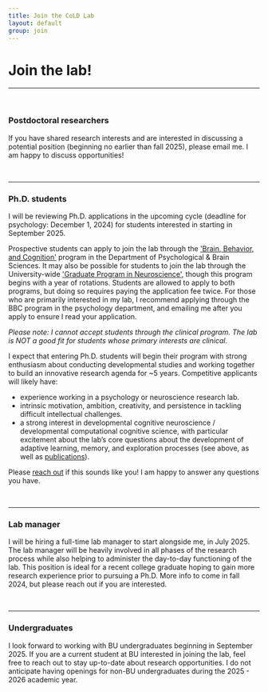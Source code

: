 ```yaml
---
title: Join the CoLD Lab
layout: default
group: join
---
```


# Join the lab!
----

<br> 


### Postdoctoral researchers
If you have shared research interests and are interested in discussing a potential position (beginning no earlier than fall 2025), please email me. I am happy to discuss opportunities!

<br>

----
### Ph.D. students
I will be reviewing Ph.D. applications in the upcoming cycle (deadline for psychology: December 1, 2024) for students interested in starting in September 2025. 

Prospective students can apply to join the lab through the ['Brain, Behavior, and Cognition'](https://www.bu.edu/psych/academics/phd/bbc/) program in the Department of Psychological & Brain Sciences. It may also be possible for students to join the lab through the University-wide ['Graduate Program in Neuroscience'](https://www.bu.edu/neuro/academics/graduate/), though this program begins with a year of rotations. Students are allowed to apply to both programs, but doing so requires paying the application fee twice. For those who are primarily interested in my lab, I recommend applying through the BBC program in the psychology department, and emailing me after you apply to ensure I read your application.

*Please note: I cannot accept students through the clinical program. The lab is NOT a good fit for students whose primary interests are clinical.*

I expect that entering Ph.D. students will begin their program with strong enthusiasm about conducting developmental studies and working together to build an innovative research agenda for ~5 years. Competitive applicants will likely have:
* experience working in a psychology or neuroscience research lab.
* intrinsic motivation, ambition, creativity, and persistence in tackling difficult intellectual challenges.
* a strong interest in developmental cognitive neuroscience / developmental computational cognitive science, with particular excitement about the lab’s core questions about the development of adaptive learning, memory, and exploration processes (see above, as well as [publications](/lab/publications)).

Please [reach out](mailto:katenuss@gmail.com) if this sounds like you!  I am happy to answer any questions you have. 
 
<br>

----
### Lab manager 
I will be hiring a full-time lab manager to start alongside me, in July 2025. The lab manager will be heavily involved in all phases of the research process while also helping to administer the day-to-day functioning of the lab. This position is ideal for a recent college graduate hoping to gain more research experience prior to pursuing a Ph.D. More info to come in fall 2024, but please reach out if you are interested.

<br>

----
### Undergraduates
I look forward to working with BU undergraduates beginning in September 2025. If you are a current student at BU interested in joining the lab, feel free to reach out to stay up-to-date about research opportunities. I do not anticipate having openings for non-BU undergraduates during the 2025 - 2026 academic year.